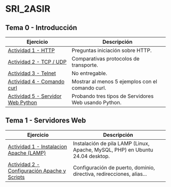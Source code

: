 # SRI_2ASIR

## Tema 0 - Introducción
Ejercicio | Descripción
----------|------------
[Actividad 1 - HTTP](TEMA_0_INTRODUCCION/Actividad_0.1_Introduccion_HTTP/) | Preguntas iniciación sobre HTTP.
[Actividad 2 - TCP / UDP](TEMA_0_INTRODUCCION/Actividad_0.2_comparativa_TCP_UDP/) | Comparativas protocolos de transporte.
[Actividad 3 - Telnet]() | No entregable.
[Actividad 4 - Comando curl](TEMA_0_INTRODUCCION/Actividad_0.4_comando_curl) | Mostrar al menos 5 ejemplos con el comando curl.
[Actividad 5 - Servidor Web Python](TEMA_0_INTRODUCCION/Actividad_0.5_Servidor_Web_Python/) | Probando tres tipos de Servidores Web usando Python.

## Tema 1 - Servidores Web
Ejercicio | Descripción
----------|------------
[Actividad 1 - Instalacion Apache (LAMP)](TEMA_1_SERVIDORES_WEB/Actividad_1_Instalacion_Apache/) | Instalación de pila LAMP (Linux, Apache, MySQL, PHP) en Ubuntu 24.04 desktop.
[Actividad 2 - Configuración Apache y Scripts](TEMA_1_SERVIDORES_WEB/Actividad_2_Configuracion_Basica_Apache/) | Configuración de puerto, dominio, directiva, redirecciones, alias...
